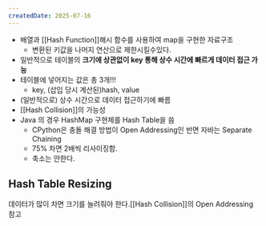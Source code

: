 ```yaml
---
createdDate: 2025-07-16
---
```

- 배열과 [[Hash Function]]해시 함수를 사용하여 map을 구현한 자료구조
	- 변환된 키값을 나머지 연산으로 제한시킬수있다.
- 일반적으로 테이블의 **크기에 상관없이 key 통해 상수 시간에 빠르게 데이터 접근 가능**
- 테이블에 넣어지는 값은 총 3개!!!
	- key, (삽입 당시 계산된)hash, value
- (일반적으로) 상수 시간으로 데이터 접근하기에 빠름
- [[Hash Collision]]의 가능성
- Java 의 경우 HashMap 구현체를 Hash Table을 씀
	- CPython은 충돌 해결 방법이 Open Addressing인 반면 자바는 Separate Chaining
	- 75% 차면 2배씩 리사이징함.
	- 축소는 안한다.

## Hash Table Resizing
데이터가 많이 차면 크기를 늘려줘야 한다.[[Hash Collision]]의 Open Addressing 참고